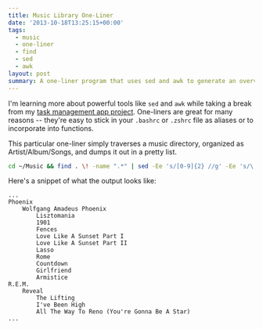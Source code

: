 ```yaml
---
title: Music Library One-Liner
date: '2013-10-18T13:25:15+00:00'
tags:
  - music
  - one-liner
  - find
  - sed
  - awk
layout: post
summary: A one-liner program that uses sed and awk to generate an overview of my music library.
---
```


I'm learning more about powerful tools like `sed` and `awk` while taking a break from my [task management app project](/task-management-app-part-3/). One-liners are great for many reasons -- they're easy to stick in your `.bashrc` or `.zshrc` file as aliases or to incorporate into functions.

This particular one-liner simply traverses a music directory, organized as Artist/Album/Songs, and dumps it out in a pretty list.

``` bash
cd ~/Music && find . \! -name ".*" | sed -Ee 's/[0-9]{2} //g' -Ee 's/\.(m4a|mp3)$//g' | awk -F/ 'NF > 0 {for (i=2;i<NF;i++) { printf "    " } print $NF}'
```

<!-- e -->
<span id="more"></span>

Here's a snippet of what the output looks like:

```
...
Phoenix
    Wolfgang Amadeus Phoenix
        Lisztomania
        1901
        Fences
        Love Like A Sunset Part I
        Love Like A Sunset Part II
        Lasso
        Rome
        Countdown
        Girlfriend
        Armistice
R.E.M.
    Reveal
        The Lifting
        I've Been High
        All The Way To Reno (You're Gonna Be A Star)
...
```
